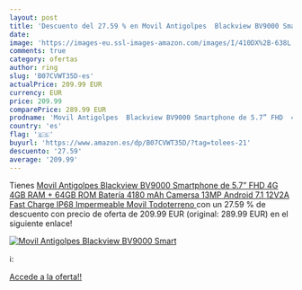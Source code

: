 ```yaml
---
layout: post
title: 'Descuento del 27.59 % en Movil Antigolpes  Blackview BV9000 Smart'
date: 
image: 'https://images-eu.ssl-images-amazon.com/images/I/410DX%2B-638L._SL200_.jpg'
comments: true
category: ofertas
author: ring
slug: 'B07CVWT35D-es'
actualPrice: 209.99 EUR
currency: EUR
price: 209.99
comparePrice: 289.99 EUR
prodname: 'Movil Antigolpes  Blackview BV9000 Smartphone de 5.7” FHD  4G  4GB RAM + 64GB ROM  Batería 4180 mAh  Camersa 13MP  Android 7.1  12V2A Fast Charge  IP68 Impermeable Movil Todoterreno '
country: 'es'
flag: '🇪🇸'
buyurl: 'https://www.amazon.es/dp/B07CVWT35D/?tag=tolees-21'
descuento: '27.59'
average: '209.99'
---
```


Tienes [Movil Antigolpes  Blackview BV9000 Smartphone de 5.7” FHD  4G  4GB RAM + 64GB ROM  Batería 4180 mAh  Camersa 13MP  Android 7.1  12V2A Fast Charge  IP68 Impermeable Movil Todoterreno ](https://www.amazon.es/dp/B07CVWT35D/?tag=tolees-21) con un 27.59 % de descuento con precio de oferta de 209.99 EUR (original: 289.99 EUR) en el siguiente enlace!

[![Movil Antigolpes  Blackview BV9000 Smart](https://images-eu.ssl-images-amazon.com/images/I/410DX%2B-638L._SL200_.jpg)](https://www.amazon.es/dp/B07CVWT35D/?tag=tolees-21)

ℹ️:


[Accede a la oferta!!](https://www.amazon.es/dp/B07CVWT35D/?tag=tolees-21)

